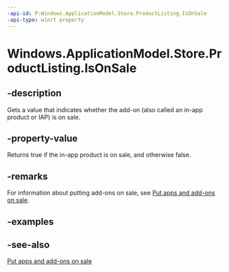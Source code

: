 ----api-id: P:Windows.ApplicationModel.Store.ProductListing.IsOnSale
-api-type: winrt property
---<!-- Property syntaxpublic bool IsOnSale { get; }--># Windows.ApplicationModel.Store.ProductListing.IsOnSale## -descriptionGets a value that indicates whether the add-on (also called an in-app product or IAP) is on sale.## -property-valueReturns true if the in-app product is on sale, and otherwise false.## -remarksFor information about putting add-ons on sale, see [Put apps and add-ons on sale](https://msdn.microsoft.com/windows/uwp/publish/put-apps-and-add-ons-on-sale).## -examples## -see-also[Put apps and add-ons on sale](https://msdn.microsoft.com/windows/uwp/publish/put-apps-and-add-ons-on-sale)